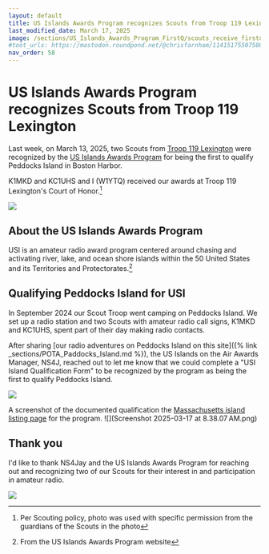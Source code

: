 ```yaml
---
layout: default
title: US Islands Awards Program recognizes Scouts from Troop 119 Lexington
last_modified_date: March 17, 2025
image: /sections/US_Islands_Awards_Program_FirstQ/scouts_receive_firstq_award.jpg
#toot_urls: https://mastodon.roundpond.net/@chrisfarnham/114151755075868310
nav_order: 58
---
```


# US Islands Awards Program recognizes Scouts from Troop 119 Lexington

Last week, on March 13, 2025, two Scouts from [Troop 119 Lexington](https://www.troop119.com/) were recognized by
the [US Islands Awards Program](https://usislands.org/) for being the first to qualify Peddocks Island in Boston Harbor.

K1MKD and KC1UHS and I (W1YTQ) received our awards at Troop 119 Lexington's Court of Honor.[^2]

[^2]: Per Scouting policy, photo was used with specific permission from the guardians of the Scouts in the photo

![](scouts_receive_firstq_award.jpg)

## About the US Islands Awards Program

USI is an amateur radio award program centered around chasing and activating river, lake, and ocean shore islands within the 50 United States and its Territories and Protectorates.[^1]

[^1]: From the US Islands Awards Program website

## Qualifying Peddocks Island for USI

In September 2024  our Scout Troop went camping on Peddocks Island. We set up a radio station and two Scouts with 
amateur radio call signs, K1MKD and KC1UHS, spent part of their day making radio contacts. 

After 
sharing [our radio adventures on Peddocks Island on this site]({% link _sections/POTA_Paddocks_Island.md %}), 
the US Islands on the Air
Awards Manager, NS4J, reached out to let me know that we could complete a "USI Island Qualification Form" to be recognized
by the program as being the first to qualify Peddocks Island.

![](FirstQAward_USIslandsAwardsProgram.jpeg)

A screenshot of the documented qualification the 
[Massachusetts island listing page](https://usislands.org/massachusetts/) for the program.
![](Screenshot 2025-03-17 at 8.38.07 AM.png)

## Thank you
 
I'd like to thank NS4Jay and the US Islands Awards Program for reaching out and recognizing two of our
Scouts for their interest in and participation in amateur radio.

![](PXL_20240914_180445976.jpg)
